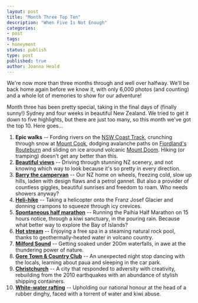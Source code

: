 ```yaml
---
layout: post
title: "Month Three Top Ten"
description: "When Five Is Not Enough"
categories:
- post
tags:
- honeyment
status: publish
type: post
published: true
author: Joanna Heald
---
```


We're now more than three months through and well over halfway. We'll be back home again before we know it, with only 6,000 photos (and counting) and a whole lot of memories to show for our adventure!

Month three has been pretty special, taking in the final days of (finally sunny!) Sydney and four weeks in beautiful New Zealand. We tried to get it down to five highlights, but there are just too many, so this month we've got the top 10. Here goes...

1. **Epic walks** -- Fording rivers on the [NSW Coast Track](/posts/happy-camper-coast-track), crunching through snow at [Mount Cook](/posts/climbing-mount-cook-ish/), dodging avalanche paths on [Fiordland's Routeburn](/posts/pining-for-the-fiords/) and sliding on ice around volcanic [Mount Doom](/posts/mount-doom/). Hiking (or tramping) doesn't get any better than this.
1. **[Beautiful views](/posts/too-many-pretty/)** -- Driving through stunning NZ scenery, and not knowing which way to look because it's so pretty in every direction.
1. **[Barry the campervan](/posts/farewell-barry/)** -- Our NZ home on wheels, freezing cold, slow up hills, laden with design flaws and a petrol gannet. But also a provider of countless giggles, beautiful sunrises and freedom to roam. Who needs showers anyway?
1. **[Heli-hike](/posts/get-to-the-chopper/)** -- Taking a helicopter onto the Franz Josef Glacier and donning crampons to squeeze through icy crevices.
1. **[Spontaneous half marathon](/posts/half-marathon-kiwi-sanctuary/)** -- Running the Paihia Half Marathon on 15 hours notice, through a kiwi sanctuary, in the pouring rain. Because what better way to explore the Bay of Islands?
1. **[Hot stream](/posts/geological-disneyland/)** -- Enjoying a free spa in a steaming natural rock pool, thanks to geothermally-heated water in volcano country.
1. **[Milford Sound](/posts/pining-for-the-fiords/)** -- Getting soaked under 200m waterfalls, in awe at the thundering power of nature.
1. **[Gore Town & Country Club](/posts/gore-town-and-country/)** -- An unexpected night stop dancing with the locals, learning about paua and sleeping in the car park.
1. **[Christchurch](/posts/pop-up-christchurch/)** -- A city that responded to adversity with creativity, rebuilding from the 2010 earthquakes with an abundance of stylish shipping containers.
1. **[White-water rafting](/posts/avoiding-bungy-ropes/)** -- Upholding our national honour at the head of a rubber dinghy, faced with a torrent of water and kiwi abuse.
